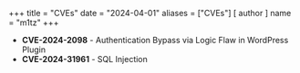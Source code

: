 +++
title = "CVEs"
date = "2024-04-01"
aliases = ["CVEs"]
[ author ]
  name = "m1tz"
+++

- **CVE-2024-2098** - Authentication Bypass via Logic Flaw in WordPress Plugin
- **CVE-2024-31961** - SQL Injection

